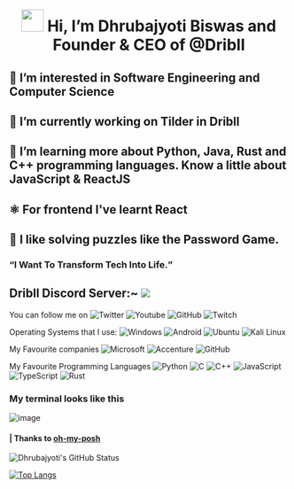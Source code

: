 <center><h1><img src="https://user-images.githubusercontent.com/44104676/173990923-48b66056-0bff-472a-b5bf-faab4146e950.gif" height="40"> Hi, I’m Dhrubajyoti Biswas and Founder & CEO of @Dribll </h1></center>
<h2> 👀 I’m interested in Software Engineering and Computer Science</h2>
<h2> 🌱 I’m currently working on Tilder in Dribll</h2>
<h2> 📔 I’m learning more about Python, Java, Rust and C++ programming languages. Know a little about JavaScript & ReactJS</h2>
<h2> ⚛️ For frontend I've learnt React</h2>
<h2> 🧩 I like solving puzzles like the Password Game.</h2>
<!-- <h2> 🏢 I have also contributed to Microsoft and VS Code.</h2> -->
<h3><q>I Want To Transform Tech Into Life.</q></h3> 

## Dribll Discord Server:~ [<img src="https://github.com/dhrubajyotifounderofDSoft/dhrubajyotifounderofDSoft/assets/108980710/4e2f456d-85c2-4947-b371-4ad395cf08d2">](https://discord.com/invite/M8VtbJDmbF)


You can follow me on ![Twitter](https://img.shields.io/twitter/follow/Dhrubaj32201910?color=blue&logo=twitter&style=for-the-badge) 
                     ![Youtube](https://img.shields.io/youtube/channel/subscribers/UCRvcazkrS67RdBpaojFWUUA?logo=youtube&logoColor=red&style=for-the-badge)
                     ![GitHub](https://img.shields.io/github/followers/DhrubajyotiBiswasfounderofDribll?logo=github&style=for-the-badge)
                     ![Twitch](https://img.shields.io/badge/Twitch-218370?style=for-the-badge&logo=twitch&logoColor=white)

                     
Operating Systems that I use: ![Windows](https://img.shields.io/badge/Windows-0078D6?style=for-the-badge&logo=windows&logoColor=white) ![Android](https://img.shields.io/badge/Android-3DDC84?style=for-the-badge&logo=android&logoColor=white) ![Ubuntu](https://img.shields.io/badge/Ubuntu-E95420?style=for-the-badge&logo=ubuntu&logoColor=white) ![Kali Linux](https://img.shields.io/badge/Kali_Linux-557C94?style=for-the-badge&logo=kali-linux&logoColor=white)

My Favourite companies ![Microsoft](https://img.shields.io/badge/Microsoft-grey?style=for-the-badge&logo=microsoft) ![Accenture](https://img.shields.io/badge/Accenture-grey?style=for-the-badge&logo=accenture) ![GitHub](https://img.shields.io/badge/GitHub-grey?style=for-the-badge&logo=github)


My Favourite Programming Languages ![Python](https://img.shields.io/badge/Python-grey?style=for-the-badge&logo=python) ![C](https://img.shields.io/badge/C-grey?style=for-the-badge&logo=C) ![C++](https://img.shields.io/badge/C++-grey?style=for-the-badge&logo=C++) ![JavaScript](https://img.shields.io/badge/JavaScript-grey?style=for-the-badge&logo=javascript) ![TypeScript](https://img.shields.io/badge/TypeScript-grey?style=for-the-badge&logo=typescript) ![Rust](https://img.shields.io/badge/rust-grey?style=for-the-badge&logo=rust)


### My terminal looks like this
![image](https://github.com/dhrubajyotifounderofDSoft/dhrubajyotifounderofDSoft/assets/108980710/4aef3af8-9167-44e8-9a6e-b15dc482ff39)

#### | Thanks to [oh-my-posh](https://ohmyposh.dev/)


![Dhrubajyoti's GitHub Status](https://github-readme-stats.vercel.app/api?username=DhrubajyotiBiswasfounderofDribll&show_icons=true&theme=merko&show=reviews,discussions_started,discussions_answered,prs_merged,prs_merged_percentage)

[![Top Langs](https://github-readme-stats.vercel.app/api/top-langs/?username=DhrubajyotiBiswasfounderofDribll&layout=pie&theme=merko&langs_count=20)](https://github.com/dhrubajyotifounderofDSoft/github-readme-stats)

